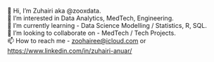 👋    Hi, I’m Zuhairi aka @zooxdata.   
👀    I’m interested in Data Analytics, MedTech, Engineering.  
🌱    I’m currently learning - Data Science Modelling / Statistics, R, SQL.  
💞️    I’m looking to collaborate on - MedTech / Tech Projects.  
📫    How to reach me - zoohairee@icloud.com or https://www.linkedin.com/in/zuhairi-anuar/ 

<!---
zooxdata/zooxdata is a ✨ special ✨ repository because its `README.md` (this file) appears on your GitHub profile.
You can click the Preview link to take a look at your changes.
--->

